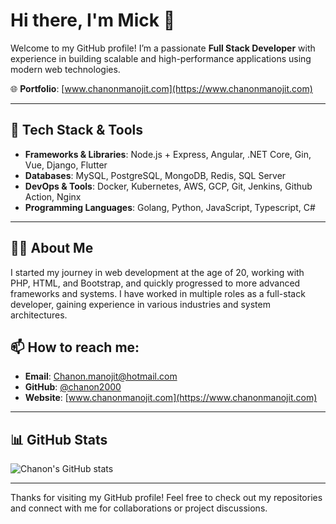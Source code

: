 # Hi there, I'm Mick 👋

Welcome to my GitHub profile! I’m a passionate **Full Stack Developer** with experience in building scalable and high-performance applications using modern web technologies.

🌐 **Portfolio**: [www.chanonmanojit.com](https://www.chanonmanojit.com)

---

## 🔧 Tech Stack & Tools

- **Frameworks & Libraries**: Node.js + Express, Angular, .NET Core, Gin, Vue, Django, Flutter
- **Databases**: MySQL, PostgreSQL, MongoDB, Redis, SQL Server
- **DevOps & Tools**: Docker, Kubernetes, AWS, GCP, Git, Jenkins, Github Action, Nginx
- **Programming Languages**: Golang, Python, JavaScript, Typescript, C#

---

## 👨‍💻 About Me

I started my journey in web development at the age of 20, working with PHP, HTML, and Bootstrap, and quickly progressed to more advanced frameworks and systems. I have worked in multiple roles as a full-stack developer, gaining experience in various industries and system architectures.


## 📫 How to reach me:

- **Email**: [Chanon.manojit@hotmail.com](mailto:Chanon.manojit@hotmail.com)
- **GitHub**: [@chanon2000](https://github.com/chanon2000)
- **Website**: [www.chanonmanojit.com](https://www.chanonmanojit.com)

---

## 📊 GitHub Stats

![Chanon's GitHub stats](https://github-readme-stats.vercel.app/api?username=chanon2000&show_icons=true&theme=radical)

---

Thanks for visiting my GitHub profile! Feel free to check out my repositories and connect with me for collaborations or project discussions.

